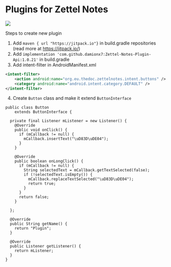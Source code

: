 # Plugins for Zettel Notes

[![](https://jitpack.io/v/damionx7/Zettel-Notes-Plugin-Api.svg)](https://jitpack.io/#damionx7/Zettel-Notes-Plugin-Api)

Steps to create new plugin

1. Add `maven { url "https://jitpack.io"}` in build.gradle repositories (read more at https://jitpack.io/)
2. Add `implementation 'com.github.damionx7:Zettel-Notes-Plugin-Api:1.0.21'` in build.gradle
3. Add intent-filter in AndroidManifest.xml

```xml
<intent-filter>
    <action android:name="org.eu.thedoc.zettelnotes.intent.buttons" />
    <category android:name="android.intent.category.DEFAULT" />
</intent-filter>
```

4. Create `Button` class and make it extend `ButtonInterface`

```
public class Button
    extends ButtonInterface {

  private final Listener mListener = new Listener() {
    @Override
    public void onClick() {
      if (mCallback != null) {
        mCallback.insertText("\uD83D\uDE04");
      }
    }

    @Override
    public boolean onLongClick() {
      if (mCallback != null) {
        String selectedText = mCallback.getTextSelected(false);
        if (!selectedText.isEmpty()) {
          mCallback.replaceTextSelected("\uD83D\uDE04");
          return true;
        }
      }
      return false;
    }

  };

  @Override
  public String getName() {
    return "Plugin";
  }

  @Override
  public Listener getListener() {
    return mListener;
  }
}
```

